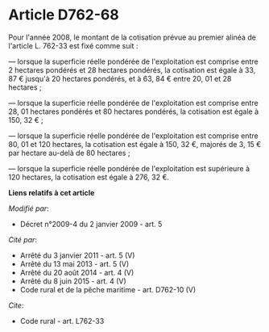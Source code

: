 # Article D762-68

Pour l'année 2008, le montant de la cotisation prévue au premier alinéa de l'article L. 762-33 est fixé comme suit : 

― lorsque la superficie réelle pondérée de l'exploitation est comprise entre 2 hectares pondérés et 28 hectares pondérés, la
cotisation est égale à 33, 87 € jusqu'à 20 hectares pondérés, et à 63, 84 € entre 20, 01 et 28 hectares ; 

― lorsque la superficie réelle pondérée de l'exploitation est comprise entre 28, 01 hectares pondérés et 80 hectares
pondérés, la cotisation est égale à 150, 32 € ; 

― lorsque la superficie réelle pondérée de l'exploitation est comprise entre 80, 01 et 120 hectares, la cotisation est égale
à 150, 32 €, majorés de 3, 15 € par hectare au-delà de 80 hectares ; 

― lorsque la superficie réelle pondérée de l'exploitation est supérieure à 120 hectares, la cotisation est égale à 276, 32 €.

**Liens relatifs à cet article**

_Modifié par_:

  - Décret n°2009-4 du 2 janvier 2009 - art. 5

_Cité par_:

  - Arrêté du 3 janvier 2011 - art. 5 (V)
  - Arrêté du 13 mai 2013 - art. 5 (V)
  - Arrêté du 20 août 2014 - art. 4 (V)
  - Arrêté du 8 juin 2015 - art. 4 (V)
  - Code rural et de la pêche maritime - art. D762-10 (V)

_Cite_:

  - Code rural - art. L762-33
